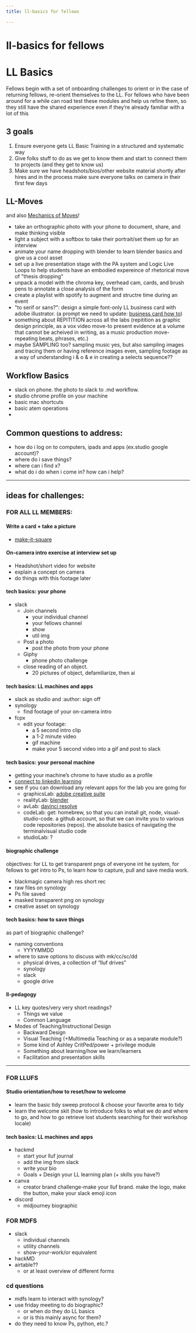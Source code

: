 ```yaml
---
title: ll-basics for fellows

---
```


# ll-basics for fellows

# LL Basics

Fellows begin with a set of onboarding challenges to orient or in the case of returning fellows, re-orient themselves to the LL. For fellows who have been around for a while can road test these modules and help us refine them, so they still have the shared experience even if they’re already familiar with a lot of this

## 3 goals

1. Ensure everyone gets LL Basic Training in a structured and systematic way
2. Give folks stuff to do as we get to know them and start to connect them to projects (and they get to know us)
3. Make sure we have headshots/bios/other website material shortly after hires and in the process make sure everyone talks on camera in their first few days


## LL-Moves
and also [Mechanics of Moves](/nkD0EnCBQlujWWxW5tsLxA)!
* take an orthographic photo with your phone to document, share, and make thinking visible
* light a subject with a softbox to take their portrait/set them up for an interview
* animate your name dropping with blender to learn blender basics and give us a cool asset
* set up a live presentation stage with the PA system and Logic Live Loops to help students have an embodied expereince of rhetorical move of "thesis dropping"
* unpack a model with the chroma key, overhead cam, cards, and brush pens to annotate a close analysis of the form
* create a playlist with spotify to augment and structre time during an event
* "to serif or sans?": design a simple font-only LL business card with adobe illustrator. (a prompt we need to update: [business card how to](/y3EfA5t7S_Kf79D2kRDIrg))
* something about REPITITION across all the labs (repitition as graphic design principle, as a vox video move-to present evidence at a volume that cannot be acheived in writing, as a music production move-repeating beats, phrases, etc.)
* maybe SAMPLING too? sampling music yes, but also sampling images and tracing them or having reference images even, sampling footage as a way of understanding i & o & e in creating a selects sequence??

## Workflow Basics
* slack on phone. the photo to slack to .md workflow.
* studio chrome profile on your machine
* basic mac shortcuts
* basic atem operations
* 

## Common questions to address:
* how do i log on to computers, ipads and apps (ex.studio google account)?
* where do i save things?
* where can i find x?
* what do i do when i come in? how can i help?



---

## ideas for challenges:
### FOR ALL LL MEMBERS:



#### Write a card + take a picture
* [make-it-square](/xth0Y4k3SQi6UQxW_wQcpA)
#### On-camera intro exercise at interview set up
* Headshot/short video for website
* explain a concept on camera
* do things with this footage later

#### tech basics: your phone
* slack
    * Join channels
        * your individual channel
        * your fellows channel
        * show
        * util img
    * Post a photo
        * post the photo from your phone
    * Giphy
        * phone photo challenge
    * close reading of an object. 
        * 20 pictures of object, defamiliarize, then ai 

#### tech basics:  LL machines and apps
* slack as studio and :author: sign off
* synology 
    * find footage of your on-camera intro
* fcpx
    * edit your footage:
        * a 5 second intro clip
        * a 1-2 minute  video
        * gif machine
        * make your 5 second video into a gif and post to slack 
#### tech basics: your personal machine
* getting your machine’s chrome to have studio as a profile
* [connect to linkedin learning](/ftD9CRqdS2G0ICmeYPlu6g)
 * see if you can download any relevant apps for the lab you are going for
    * graphicsLab: [adobe creative suite](https://harvard.service-now.com/ithelp?id=kb_article&sys_id=9f3244d3dba304d430ed1dca489619e0)
    * realityLab: [blender](https://www.blender.org/download/releases/3-5/)
    * avLab: [davinci resolve](https://www.blackmagicdesign.com/products/davinciresolve)
    * codeLab: get: homebrew, so that you can install git, node, visual-studio-code. a github account, so that we can invite you to various code repositories (repos). the absolute basics of navigating the terminalvisual studio code
    * studioLab: ?

#### biographic challenge
objectives: for LL to get transparent pngs of everyone int he system, for fellows to get intro to Ps, to learn how to capture, pull and save media work.
* blackmagic camera high res short rec
* raw files on synology
* Ps file saved
* masked transparent png on synology
* creative asset on synology

#### tech basics: how to save things
as part of biographic challenge?
* naming conventions
    * YYYYMMDD
* where to save options to discuss with mk/cc/sc/dd
    * physical drives, a collection of “lluf drives”
    * synology
    * slack
    * google drive


#### ll-pedagogy
* LL key quotes/very very short readings?
    * Things we value
    * Common Language
* Modes of Teaching/Instructional Design
    * Backward Design
    * Visual Teaching (+Multimedia Teaching or as a separate module?)
    * Some kind of Ashley CritPed/power + privilege module
    * Something about learning/how we learn/learners
    * Facilitation and presentation skills

---
### FOR LLUFS
#### Studio orientation/how to reset/how to welcome
* learn the basic tidy sweep protocol & choose your favorite area to tidy
* learn the welcome skit (how to introduce folks to what we do and where to go, and how to go retrieve lost students searching for their workshop locale)

#### tech basics:  LL machines and apps
* hackmd
    * start your lluf journal
    * add the img from slack
    * write your bio
    * Goals + Design your LL learning plan (+ skills you have?)
* canva
    * creator brand challenge-make your lluf brand. make the logo, make the button, make your slack emoji icon
* discord
    * midjourney biographic 

### FOR MDFS
* slack 
    * individual channels
    * utility channels
    * show-your-work/or equivalent
* hackMD
* airtable??
    * or at least overview of different forms

### cd questions
* mdfs learn to interact with synology?
* use friday meeting to do biographic?
    * or when do they do LL basics
    * or is this mainly async for them?
* do they need to know Ps, python, etc.?
